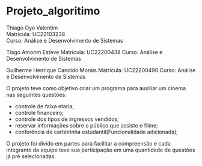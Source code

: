 # Projeto_algoritimo
 Thiago Oyo Valentim  
 Matrícula: UC22103238  
 Curso: Análise e Desenvolvimento de Sistemas
 
 Tiago Amorim Esteve 
 Matrícula: UC22200438
 Curso: Análise e Desenvolvimento de Sistemas
 
 Guilherme Henrique Candido Morais
 Matrícula: UC22200490
 Curso: Análise e Desenvolvimento de Sistemas

O projeto teve como objetivo criar um programa para auxiliar um cinema nas seguintes questões:
- controle de faixa etaria;
- controle financeiro;
- controle dos tipos de ingressos vendidos;
- reservar informações sobre o público que assiste o filme;
- conferência de carteirinha estudantil(Funcionalidade adicionada);

O projeto foi divido em partes para facilitar a compreensão e cada integrante da equipe teve sua participação em uma quantidade de questões já pré selecionadas.
